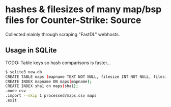 # hashes & filesizes of many map/bsp files for Counter-Strike: Source

Collected mainly through scraping "FastDL" webhosts.

## Usage in SQLite
TODO: Table keys so hash comparisons is faster...
```bash
$ sqlite3 new.db
CREATE TABLE maps (mapname TEXT NOT NULL, filesize INT NOT NULL, filesize_bz2 INT NOT NULL, sha1 TEXT NOT NULL);
CREATE INDEX mapname ON maps(mapname);
CREATE INDEX sha1 on maps(sha1);
.mode csv
.import --skip 1 processed/maps.csv maps
.exit
```
